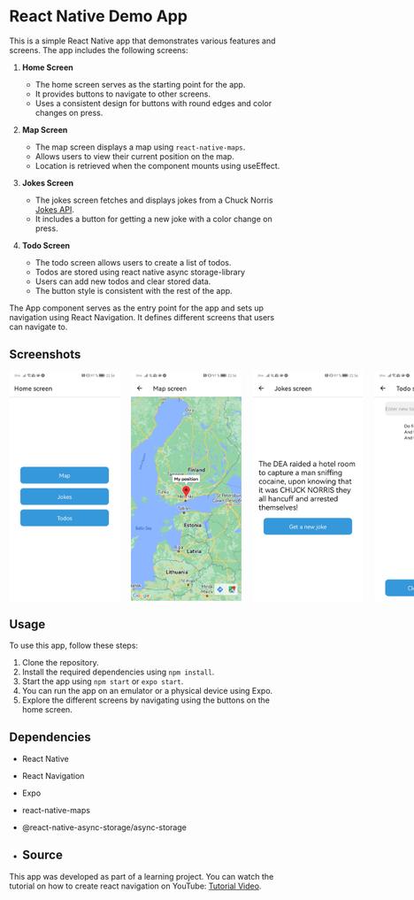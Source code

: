 
# React Native Demo App

This is a simple React Native app that demonstrates various features and screens. The app includes the following screens:

1. **Home Screen**
   - The home screen serves as the starting point for the app.
   - It provides buttons to navigate to other screens.
   - Uses a consistent design for buttons with round edges and color changes on press.

2. **Map Screen**
   - The map screen displays a map using `react-native-maps`.
   - Allows users to view their current position on the map.
   - Location is retrieved when the component mounts using useEffect.

3. **Jokes Screen**
   - The jokes screen fetches and displays jokes from a Chuck Norris [Jokes API](https://api.chucknorris.io/jokes/random).
   - It includes a button for getting a new joke with a color change on press.

4. **Todo Screen**
   - The todo screen allows users to create a list of todos.
   - Todos are stored using react native async storage-library
   - Users can add new todos and clear stored data.
   - The button style is consistent with the rest of the app.

The App component serves as the entry point for the app and sets up navigation using React Navigation. It defines different screens that users can navigate to.

## Screenshots

<div style="display: flex; margin-bottom: 20px;">
  <img src="/Screenshots/HomeScreen.jpg" alt="Home Screen" style="margin-right: 20px;" width="200" />
  <img src="/Screenshots/MapScreen.jpg" alt="Map Screen" style="margin-right: 20px;" width="200" />
  <img src="/Screenshots/JokesScreen.jpg" alt="Jokes Screen" style="margin-right: 20px;" width="200" />
  <img src="/Screenshots/TodoScreen.jpg" alt="Todo Screen" width="200" />
</div>

## Usage

To use this app, follow these steps:

1. Clone the repository.
2. Install the required dependencies using `npm install`.
3. Start the app using `npm start` or `expo start`.
4. You can run the app on an emulator or a physical device using Expo.
5. Explore the different screens by navigating using the buttons on the home screen.

## Dependencies

- React Native
- React Navigation
- Expo
- react-native-maps
- @react-native-async-storage/async-storage

- ## Source

This app was developed as part of a learning project. You can watch the tutorial on how to create react navigation on YouTube: [Tutorial Video](https://youtu.be/EYndFNKgpTA?si=xxFR9LW8kf_PFsut).
